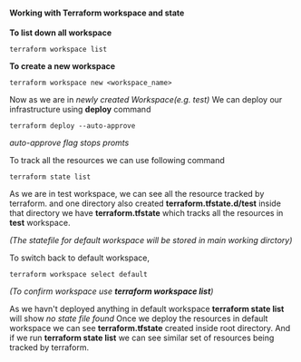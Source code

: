 #### Working with Terraform workspace and state
**To list down all workspace**

    terraform workspace list
    
**To create a new workspace**

    terraform workspace new <workspace_name>

Now as we are in *newly created Workspace(e.g. test)* We can deploy our infrastructure using **deploy** command
    
    terraform deploy --auto-approve
    
*auto-approve flag stops promts*

To track all the resources we can use following command

    terraform state list
As we are in test workspace, we can see all the resource tracked by terraform. and one directory also created **terraform.tfstate.d/test** inside that directory we have **terraform.tfstate** which tracks all the resources in **test** workspace.

*(The statefile for default workspace will be stored in main working dirctory)*

To switch back to default workspace,

    terraform workspace select default
*(To confirm workspace use **terraform workspace list**)*

As we havn't deployed anything in default workspace **terraform state list** will show *no state file found* Once we deploy the resources in default workspace we can see  **terraform.tfstate** created inside root directory. And if we run **terraform state list** we can see similar set of resources being tracked by terraform.
